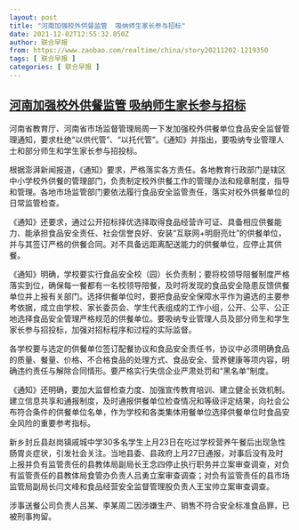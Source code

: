 ```yaml
---
layout: post
title: "河南加强校外供餐监管  吸纳师生家长参与招标"
date: 2021-12-02T12:55:32.850Z
author: 联合早报
from: https://www.zaobao.com/realtime/china/story20211202-1219350
tags: [ 联合早报 ]
categories: [ 联合早报 ]
---
```

<!--1638471660000-->
[河南加强校外供餐监管  吸纳师生家长参与招标](https://www.zaobao.com/realtime/china/story20211202-1219350)
------

<div>
<p>河南省教育厅、河南省市场监督管理局周一下发加强校外供餐单位食品安全监督管理通知，要求杜绝“以供代管”、“以托代管”。《通知》并指出，要吸纳专业管理人士和部分师生和学生家长参与招投标。</p><p>根据澎湃新闻报道，《通知》要求，严格落实各方责任。各地教育行政部门是辖区中小学校外供餐的管理部门，负责制定校外供餐工作的管理办法和规章制度，指导和管理。各地市场监管部门要依法履行食品安全监管责任，落实对校外供餐单位的日常监管检查。 </p><p>《通知》还要求，通过公开招标择优选择取得食品经营许可证、具备相应供餐能力、能承担食品安全责任、社会信誉良好、安装“互联网+明厨亮灶”的供餐单位，并与其签订严格的供餐合同。对不具备远距离配送能力的供餐单位，应停止其供餐。</p><section id="imu"><div id="dfp-ad-imu1">        </div></section><p>《通知》明确，学校要实行食品安全校（园）长负责制；要将校领导陪餐制度严格落实到位，确保每一餐都有一名校领导陪餐，及时将发现的食品安全隐患反馈供餐单位并上报有关部门。选择供餐单位时，要把食品安全保障水平作为遴选的主要参考依据，成立由学校、家长委员会、学生代表组成的工作小组，公开、公平、公正地选择食品安全管理严格规范的供餐单位。要吸纳专业管理人员及部分师生和学生家长参与招投标，加强对招标程序和过程的实际监督。</p><p>各学校要与选定的供餐单位签订配餐协议和食品安全责任书，协议中必须明确食品的质量、餐量、价格、不合格食品的处理方式、食品安全、营养健康等项内容，明确违约责任与解除合同情形。要严格实行失信企业严肃处罚和“黑名单”制度。</p><p>《通知》还明确，要加大监督检查力度、加强宣传教育培训、建立健全长效机制。建立信息共享和通报制度，及时通报供餐单位检查情况和等级评定结果，向社会公布符合条件的供餐单位名单，作为学校和各类集体用餐单位选择供餐单位时食品安全风险的重要参考指标。</p><div id="innity-in-post"></div><div id="dfp-ad-midarticlespecial">        </div><p>新乡封丘县赵岗镇戚城中学30多名学生上月23日在吃过学校营养午餐后出现急性肠胃炎症状，引发社会关注。当地县委、县政府上月27日通报，对事后没有及时上报并负有监管责任的县教体局副局长王念四停止执行职务并立案审查调查，对负有监管责任的县教体局食管办负责人吕勇立案审查调查；对负有监管责任的县市场监管局副局长闫文峰和食品经营安全监督管理股负责人王宝帅立案审查调查。</p><p>涉事送餐公司负责人吕某、李某周二因涉嫌生产、销售不符合安全标准食品罪，已被刑事拘留。</p><p> </p>      <div class="cx_paywall_placeholder" id="sph_cdp_40"></div>
</div>

